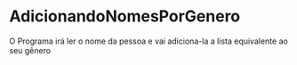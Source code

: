 # AdicionandoNomesPorGenero
O Programa irá ler o nome da pessoa e vai adiciona-la a lista equivalente ao seu gênero
